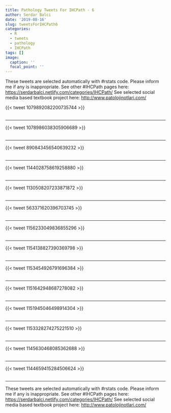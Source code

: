 ```yaml
---
title: Pathology Tweets For IHCPath - 6
author: Serdar Balci
date: '2019-08-16'
slug: tweetsForIHCPath6
categories:
  - R
  - tweets
  - pathology
  - IHCPath
tags: []
image:
  caption: ''
  focal_point: ''
---
```



These tweets are selected automatically with #rstats code. Please inform me if any is inappropriate.
See other #IHCPath pages here: https://serdarbalci.netlify.com/categories/IHCPath/ 
See selected social media based textbook project here: http://www.patolojinotlari.com/

{{< tweet 1079892082200735744 >}}
<br>
<br>
<hr>
{{< tweet 1078986038305906689 >}}
<br>
<br>
<hr>
{{< tweet 890843456540639232 >}}
<br>
<br>
<hr>
{{< tweet 1144028758619258880 >}}
<br>
<br>
<hr>
{{< tweet 1130508207233871872 >}}
<br>
<br>
<hr>
{{< tweet 563371620396703745 >}}
<br>
<br>
<hr>
{{< tweet 1156233049836855296 >}}
<br>
<br>
<hr>
{{< tweet 1154138827390369798 >}}
<br>
<br>
<hr>
{{< tweet 1153454926791696384 >}}
<br>
<br>
<hr>
{{< tweet 1151642948687278082 >}}
<br>
<br>
<hr>
{{< tweet 1151945046498914304 >}}
<br>
<br>
<hr>
{{< tweet 1153328274275221510 >}}
<br>
<br>
<hr>
{{< tweet 1145630468085362688 >}}
<br>
<br>
<hr>
{{< tweet 1144659415284506624 >}}
<br>
<br>
<hr>


These tweets are selected automatically with #rstats code. Please inform me if any is inappropriate.
See other #IHCPath pages here: https://serdarbalci.netlify.com/categories/IHCPath/ 
See selected social media based textbook project here: http://www.patolojinotlari.com/
